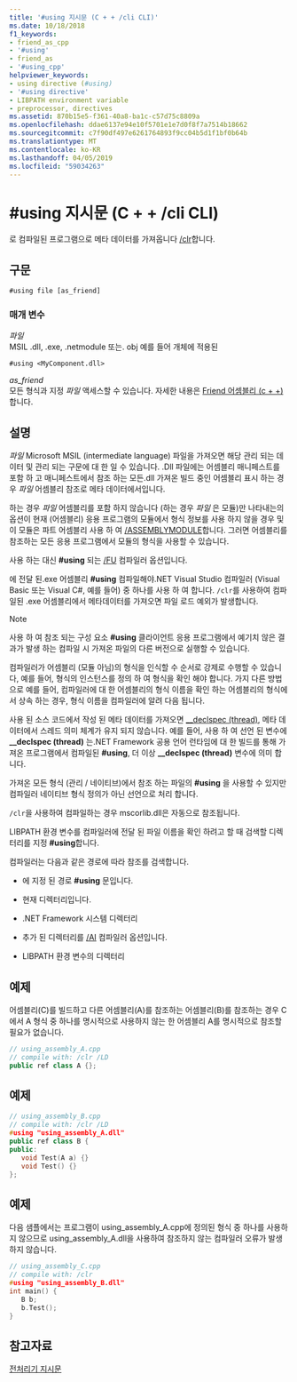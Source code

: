 ```yaml
---
title: '#using 지시문 (C + + /cli CLI)'
ms.date: 10/18/2018
f1_keywords:
- friend_as_cpp
- '#using'
- friend_as
- '#using_cpp'
helpviewer_keywords:
- using directive (#using)
- '#using directive'
- LIBPATH environment variable
- preprocessor, directives
ms.assetid: 870b15e5-f361-40a8-ba1c-c57d75c8809a
ms.openlocfilehash: ddae6137e94e10f5701e1e7d0f8f7a7514b18662
ms.sourcegitcommit: c7f90df497e6261764893f9cc04b5d1f1bf0b64b
ms.translationtype: MT
ms.contentlocale: ko-KR
ms.lasthandoff: 04/05/2019
ms.locfileid: "59034263"
---
```

# <a name="using-directive-ccli"></a>#using 지시문 (C + + /cli CLI)

로 컴파일된 프로그램으로 메타 데이터를 가져옵니다 [/clr](../build/reference/clr-common-language-runtime-compilation.md)합니다.

## <a name="syntax"></a>구문

```
#using file [as_friend]
```

### <a name="parameters"></a>매개 변수

*파일*<br/>
MSIL .dll, .exe, .netmodule 또는. obj 예를 들어 개체에 적용된

`#using <MyComponent.dll>`

*as_friend*<br/>
모든 형식과 지정 *파일* 액세스할 수 있습니다. 자세한 내용은 [Friend 어셈블리 (c + +)](../dotnet/friend-assemblies-cpp.md)합니다.

## <a name="remarks"></a>설명

*파일* Microsoft MSIL (intermediate language) 파일을 가져오면 해당 관리 되는 데이터 및 관리 되는 구문에 대 한 일 수 있습니다. .Dll 파일에는 어셈블리 매니페스트를 포함 하 고 매니페스트에서 참조 하는 모든.dll 가져온 빌드 중인 어셈블리 표시 하는 경우 *파일* 어셈블리 참조로 메타 데이터에서입니다.

하는 경우 *파일* 어셈블리를 포함 하지 않습니다 (하는 경우 *파일* 은 모듈)만 나타내는의 옵션이 현재 (어셈블리) 응용 프로그램의 모듈에서 형식 정보를 사용 하지 않을 경우 및 이 모듈은 파트 어셈블리 사용 하 여 [/ASSEMBLYMODULE](../build/reference/assemblymodule-add-a-msil-module-to-the-assembly.md)합니다. 그러면 어셈블리를 참조하는 모든 응용 프로그램에서 모듈의 형식을 사용할 수 있습니다.

사용 하는 대신 **#using** 되는 [/FU](../build/reference/fu-name-forced-hash-using-file.md) 컴파일러 옵션입니다.

에 전달 된.exe 어셈블리 **#using** 컴파일해야.NET Visual Studio 컴파일러 (Visual Basic 또는 Visual C#, 예를 들어) 중 하나를 사용 하 여 합니다.  `/clr`를 사용하여 컴파일된 .exe 어셈블리에서 메타데이터를 가져오면 파일 로드 예외가 발생합니다.

> [!NOTE]
> 사용 하 여 참조 되는 구성 요소 **#using** 클라이언트 응용 프로그램에서 예기치 않은 결과가 발생 하는 컴파일 시 가져온 파일의 다른 버전으로 실행할 수 있습니다.

컴파일러가 어셈블리 (모듈 아님)의 형식을 인식할 수 순서로 강제로 수행할 수 있습니다, 예를 들어, 형식의 인스턴스를 정의 하 여 형식을 확인 해야 합니다. 가지 다른 방법으로 예를 들어, 컴파일러에 대 한 어셈블리의 형식 이름을 확인 하는 어셈블리의 형식에서 상속 하는 경우, 형식 이름을 컴파일러에 알려 다음 됩니다.

사용 된 소스 코드에서 작성 된 메타 데이터를 가져오면 [__declspec (thread)](../cpp/thread.md), 메타 데이터에서 스레드 의미 체계가 유지 되지 않습니다. 예를 들어, 사용 하 여 선언 된 변수에 **__declspec (thread)** 는.NET Framework 공용 언어 런타임에 대 한 빌드를 통해 가져온 프로그램에서 컴파일된 **#using**, 더 이상 **__declspec (thread)** 변수에 의미 합니다.

가져온 모든 형식 (관리 / 네이티브)에서 참조 하는 파일의 **#using** 을 사용할 수 있지만 컴파일러 네이티브 형식 정의가 아닌 선언으로 처리 합니다.

`/clr`을 사용하여 컴파일하는 경우 mscorlib.dll은 자동으로 참조됩니다.

LIBPATH 환경 변수를 컴파일러에 전달 된 파일 이름을 확인 하려고 할 때 검색할 디렉터리를 지정 **#using**합니다.

컴파일러는 다음과 같은 경로에 따라 참조를 검색합니다.

- 에 지정 된 경로 **#using** 문입니다.

- 현재 디렉터리입니다.

- .NET Framework 시스템 디렉터리

- 추가 된 디렉터리를 [/AI](../build/reference/ai-specify-metadata-directories.md) 컴파일러 옵션입니다.

- LIBPATH 환경 변수의 디렉터리

## <a name="example"></a>예제

어셈블리(C)를 빌드하고 다른 어셈블리(A)를 참조하는 어셈블리(B)를 참조하는 경우 C에서 A 형식 중 하나를 명시적으로 사용하지 않는 한 어셈블리 A를 명시적으로 참조할 필요가 없습니다.

```cpp
// using_assembly_A.cpp
// compile with: /clr /LD
public ref class A {};
```

## <a name="example"></a>예제

```cpp
// using_assembly_B.cpp
// compile with: /clr /LD
#using "using_assembly_A.dll"
public ref class B {
public:
   void Test(A a) {}
   void Test() {}
};
```

## <a name="example"></a>예제

다음 샘플에서는 프로그램이 using_assembly_A.cpp에 정의된 형식 중 하나를 사용하지 않으므로 using_assembly_A.dll을 사용하여 참조하지 않는 컴파일러 오류가 발생하지 않습니다.

```cpp
// using_assembly_C.cpp
// compile with: /clr
#using "using_assembly_B.dll"
int main() {
   B b;
   b.Test();
}
```

## <a name="see-also"></a>참고자료

[전처리기 지시문](../preprocessor/preprocessor-directives.md)